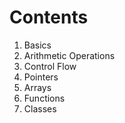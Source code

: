 # Contents

1. Basics
2. Arithmetic Operations
3. Control Flow
4. Pointers
5. Arrays
6. Functions
7. Classes